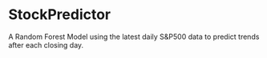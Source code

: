 # StockPredictor
A Random Forest Model using the latest daily S&amp;P500 data to predict trends after each closing day. 
